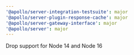 ```yaml
---
'@apollo/server-integration-testsuite': major
'@apollo/server-plugin-response-cache': major
'@apollo/server-gateway-interface': major
'@apollo/server': major
---
```


Drop support for Node 14 and Node 16
